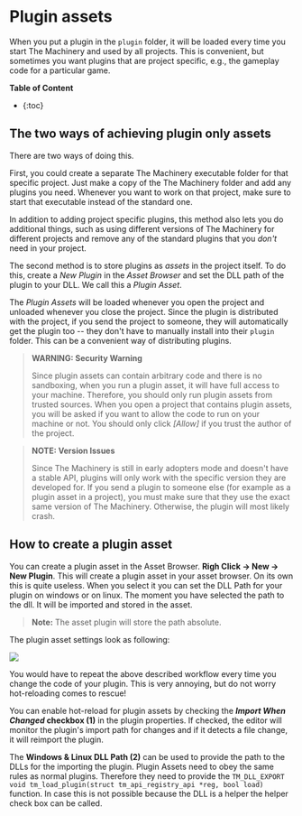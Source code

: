# Plugin assets

When you put a plugin in the `plugin` folder, it will be loaded every time you start The Machinery
and used by all projects. This is convenient, but sometimes you want plugins that are project
specific, e.g., the gameplay code for a particular game.

**Table of Content**

* {:toc}


## The two ways of achieving plugin only assets

There are two ways of doing this.

First, you could create a separate The Machinery executable folder for that specific project. Just
make a copy of the The Machinery folder and add any plugins you need. Whenever you want to work on
that project, make sure to start that executable instead of the standard one.

In addition to adding project specific plugins, this method also lets you do additional things,
such as using different versions of The Machinery for different projects and remove any of the
standard plugins that you *don't* need in your project.

The second method is to store plugins as *assets* in the project itself. To do this, create a *New
Plugin* in the *Asset Browser* and set the DLL path of the plugin to your DLL. We call this a 
*Plugin Asset*.

The *Plugin Assets* will be loaded whenever you open the project and unloaded whenever you close
the project. Since the plugin is distributed with the project, if you send the project to someone,
they will automatically get the plugin too -- they don't have to manually install into their
`plugin` folder. This can be a convenient way of distributing plugins.

> **WARNING: Security Warning**
>
>  Since plugin assets can contain arbitrary code and there is no sandboxing, when you run a
>     plugin asset, it will have full access to your machine. Therefore, you should only run plugin
>     assets from trusted sources. When you open a project that contains plugin assets, you will 
>     be asked if you want to allow the code to run on your machine or not. You should only click
>     *[Allow]* if you trust the author of the project.

> **NOTE: Version Issues**
>
>  Since The Machinery is still in early adopters mode and doesn't have a stable API, plugins will only work
>     with the specific version they are developed for. If you send a plugin to someone else
>     (for example as a plugin asset in a project), you must make sure that they use the exact same
>     version of The Machinery. Otherwise, the plugin will most likely crash.

## How to create a plugin asset

You can create a plugin asset in the Asset Browser. **Righ Click -> New -> New Plugin**. This will create a plugin asset in your asset browser. On its own this is quite useless. When you select it you can set the DLL Path for your plugin on windows or on linux. The moment you have selected the path to the dll. It will be imported and stored in the asset.

> **Note:** The asset plugin will store the path absolute.

The plugin asset settings look as following:

![](https://www.dropbox.com/s/hc12tcagz448ffz/tm_guide_plugin_asset.png?dl=1)

You would have to repeat the above described workflow every time you change the code of your plugin. This is very annoying, but do not worry hot-reloading comes to rescue!

You can enable hot-reload for plugin assets by checking the ***Import When Changed* checkbox (1)** in the plugin
properties. If checked, the editor will monitor the plugin's import path for changes and if it
detects a file change, it will reimport the plugin.

The **Windows & Linux DLL Path (2)** can be used to provide the path to the DLLs for the importing the plugin. Plugin Assets need to obey the same rules as normal plugins. Therefore they need to provide the `TM_DLL_EXPORT void tm_load_plugin(struct tm_api_registry_api *reg, bool load)` function. In case this is not possible because the DLL is a helper the helper check box can be called.
